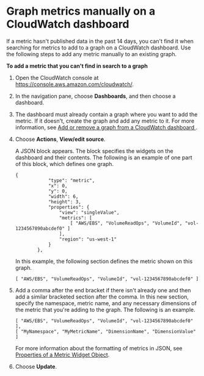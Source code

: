 # Graph metrics manually on a CloudWatch dashboard<a name="add_old_metrics_to_graph"></a>

If a metric hasn't published data in the past 14 days, you can't find it when searching for metrics to add to a graph on a CloudWatch dashboard\. Use the following steps to add any metric manually to an existing graph\.

**To add a metric that you can't find in search to a graph**

1. Open the CloudWatch console at [https://console\.aws\.amazon\.com/cloudwatch/](https://console.aws.amazon.com/cloudwatch/)\.

1. In the navigation pane, choose **Dashboards**, and then choose a dashboard\.

1. The dashboard must already contain a graph where you want to add the metric\. If it doesn't, create the graph and add any metric to it\. For more information, see [ Add or remove a graph from a CloudWatch dashboard ](add_remove_graph_dashboard.md)\.

1. Choose **Actions**, **View/edit source**\.

   A JSON block appears\. The block specifies the widgets on the dashboard and their contents\. The following is an example of one part of this block, which defines one graph\.

   ```
   {
               "type": "metric",
               "x": 0,
               "y": 0,
               "width": 6,
               "height": 3,
               "properties": {
                   "view": "singleValue",
                   "metrics": [
                       [ "AWS/EBS", "VolumeReadOps", "VolumeId", "vol-1234567890abcdef0" ]
                   ],
                   "region": "us-west-1"
               }
           },
   ```

   In this example, the following section defines the metric shown on this graph\.

   ```
   [ "AWS/EBS", "VolumeReadOps", "VolumeId", "vol-1234567890abcdef0" ]
   ```

1. Add a comma after the end bracket if there isn't already one and then add a similar bracketed section after the comma\. In this new section, specify the namespace, metric name, and any necessary dimensions of the metric that you're adding to the graph\. The following is an example\.

   ```
   [ "AWS/EBS", "VolumeReadOps", "VolumeId", "vol-1234567890abcdef0" ],
   [ "MyNamespace", "MyMetricName", "DimensionName", "DimensionValue" ]
   ```

   For more information about the formatting of metrics in JSON, see [ Properties of a Metric Widget Object](https://docs.aws.amazon.com/AmazonCloudWatch/latest/APIReference/CloudWatch-Dashboard-Body-Structure.html#CloudWatch-Dashboard-Properties-Metric-Widget-Object)\.

1. Choose **Update**\.